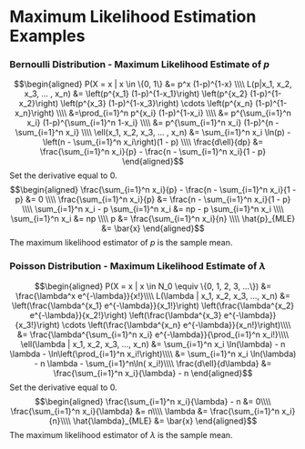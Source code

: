 # Maximum Likelihood Estimation Examples
### Bernoulli Distribution - Maximum Likelihood Estimate of *p*  
$$\begin{aligned}
P(X = x | x \in \{0, 1\} &= p^x (1-p)^{1-x} \\\\
L(p|x_1, x_2, x_3, ... , x_n) &= \left(p^{x_1} (1-p)^{1-x_1}\right) \left(p^{x_2} (1-p)^{1-x_2}\right) \left(p^{x_3} (1-p)^{1-x_3}\right) \cdots \left(p^{x_n} (1-p)^{1-x_n}\right) \\\\
&=\prod_{i=1}^n p^{x_i} (1-p)^{1-x_i} \\\\
&= p^{\sum_{i=1}^n x_i} (1-p)^{\sum_{i=1}^n 1-x_i} \\\\
&= p^{\sum_{i=1}^n x_i} (1-p)^{n - \sum_{i=1}^n x_i} \\\\
\ell(x_1, x_2, x_3, ... , x_n) &= \sum_{i=1}^n x_i \ln(p) - \left(n - \sum_{i=1}^n x_i\right)(1 - p) \\\\
\frac{d\ell}{dp} &= \frac{\sum_{i=1}^n x_i}{p} - \frac{n - \sum_{i=1}^n x_i}{1 - p}
    \end{aligned}$$
Set the derivative equal to 0.
$$\begin{aligned}
\frac{\sum_{i=1}^n x_i}{p} - \frac{n - \sum_{i=1}^n x_i}{1 - p} &= 0 \\\\
\frac{\sum_{i=1}^n x_i}{p} &= \frac{n - \sum_{i=1}^n x_i}{1 - p} \\\\
\sum_{i=1}^n x_i - p \sum_{i=1}^n x_i &= np - p \sum_{i=1}^n x_i \\\\
\sum_{i=1}^n x_i &= np \\\\
p &= \frac{\sum_{i=1}^n x_i}{n} \\\\
\hat{p}_{MLE} &= \bar{x}
\end{aligned}$$
The maximum likelihood estimator of *p* is the sample mean.


### Poisson Distribution - Maximum Likelihood Estimate of $\lambda$  
$$\begin{aligned}
P(X = x | x \in N_0 \equiv \{0, 1, 2, 3, ...\}) &= \frac{\lambda^x e^{-\lambda}}{x!}\\\\
L(\lambda | x_1, x_2, x_3, ..., x_n) &= \left(\frac{\lambda^{x_1} e^{-\lambda}}{x_1!}\right) \left(\frac{\lambda^{x_2} e^{-\lambda}}{x_2!}\right) \left(\frac{\lambda^{x_3} e^{-\lambda}}{x_3!}\right) \cdots \left(\frac{\lambda^{x_n} e^{-\lambda}}{x_n!}\right)\\\\
&= \frac{\lambda^{\sum_{i=1}^n x_i} e^{-\lambda}}{\prod_{i=1}^n x_i!}\\\\
\ell(\lambda | x_1, x_2, x_3, ..., x_n) &= \sum_{i=1}^n x_i \ln(\lambda) - n \lambda - \ln\left(\prod_{i=1}^n x_i!\right)\\\\
&= \sum_{i=1}^n x_i \ln(\lambda) - n \lambda - \sum_{i=1}^n\ln( x_i!)\\\\
\frac{d\ell}{d\lambda} &= \frac{\sum_{i=1}^n x_i}{\lambda} - n
\end{aligned}$$
Set the derivative equal to 0.
$$\begin{aligned}
\frac{\sum_{i=1}^n x_i}{\lambda} - n &= 0\\\\
\frac{\sum_{i=1}^n x_i}{\lambda} &= n\\\\
\lambda &= \frac{\sum_{i=1}^n x_i}{n}\\\\
\hat{\lambda}_{MLE} &= \bar{x}
\end{aligned}$$
The maximum likelihood estimator of $\lambda$ is the sample mean.